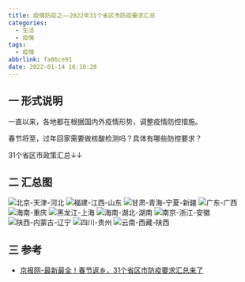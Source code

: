 ```yaml
---
title: 疫情防疫之——2022年31个省区市防疫要求汇总
categories:
  - 生活
  - 疫情
tags:
  - 疫情
abbrlink: fa86ce91
date: 2022-01-14 16:10:28
---
```

## 一 形式说明

一直以来，各地都在根据国内外疫情形势，调整疫情防控措施。

春节将至，过年回家需要做核酸检测吗？具体有哪些防控要求？

31个省区市政策汇总↓↓

<!--more-->

## 二 汇总图
![北京-天津-河北][1]
![福建-江西-山东][2]
![甘肃-青海-宁夏-新疆][3]
![广东-广西][4]
![海南-重庆][5]
![黑龙江-上海][6]
![海南-湖北-湖南][7]
![南京-浙江-安徽][8]
![陕西-内蒙古-辽宁][9]
![四川-贵州][10]
![云南-西藏-陕西][11]

## 三 参考
* [京报网-最新最全！春节返乡，31个省区市防疫要求汇总来了](https://baijiahao.baidu.com/s?id=1721894668131109655&wfr=spider&for=pc)


[1]:https://fastly.jsdelivr.net/gh/PGzxc/CDN@master/blog-life/yiqing-2022-beijing-tianjing-hebei.jpeg
[2]:https://fastly.jsdelivr.net/gh/PGzxc/CDN@master/blog-life/yiqing-2022-fujiang-jiangxi-shandong.jpeg
[3]:https://fastly.jsdelivr.net/gh/PGzxc/CDN@master/blog-life/yiqing-2022-gansu-qinghai-ningxia-xinjiang.jpeg
[4]:https://fastly.jsdelivr.net/gh/PGzxc/CDN@master/blog-life/yiqing-2022-guangdong-guangxi.jpeg
[5]:https://fastly.jsdelivr.net/gh/PGzxc/CDN@master/blog-life/yiqing-2022-hainan-chongqing.jpeg
[6]:https://fastly.jsdelivr.net/gh/PGzxc/CDN@master/blog-life/yiqing-2022-heilongjiang-shanghai.jpeg
[7]:https://fastly.jsdelivr.net/gh/PGzxc/CDN@master/blog-life/yiqing-2022-henan-hubei-hunan.jpeg
[8]:https://fastly.jsdelivr.net/gh/PGzxc/CDN@master/blog-life/yiqing-2022-nanjing-zhejiang-anhui.jpeg
[9]:https://fastly.jsdelivr.net/gh/PGzxc/CDN@master/blog-life/yiqing-2022-shanxi-neimenggu-liaoning.jpeg
[10]:https://fastly.jsdelivr.net/gh/PGzxc/CDN@master/blog-life/yiqing-2022-sichuan-guizhou.jpeg
[11]:https://fastly.jsdelivr.net/gh/PGzxc/CDN@master/blog-life/yiqing-2022-yunnan-xizang-sanxi.jpeg

